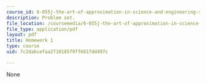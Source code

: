 ```yaml
---
course_id: 6-055j-the-art-of-approximation-in-science-and-engineering-spring-2008
description: Problem set.
file_location: /coursemedia/6-055j-the-art-of-approximation-in-science-and-engineering-spring-2008/7c2dabcefaa2f10185f9ff6817dd497c_hw01.pdf
file_type: application/pdf
layout: pdf
title: Homework 1
type: course
uid: 7c2dabcefaa2f10185f9ff6817dd497c

---
```

None